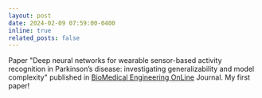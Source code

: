 ```yaml
---
layout: post
date: 2024-02-09 07:59:00-0400
inline: true
related_posts: false
---
```


Paper "Deep neural networks for wearable sensor-based activity recognition in Parkinson’s disease: investigating generalizability and model complexity" published in [BioMedical Engineering OnLine](https://link.springer.com/article/10.1186/s12938-024-01214-2) Journal. My first paper!